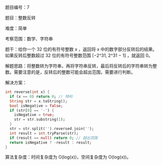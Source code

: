 题目编号：7

题目：整数反转

难度：简单

考察范围：数学、字符串

题干：给你一个 32 位的有符号整数 x ，返回将 x 中的数字部分反转后的结果。如果反转后整数超过 32 位的有符号整数范围 [−2^31,  2^31 − 1] ，就返回 0。

解题思路：将整数转为字符串，再将字符串反转，最后将反转后的字符串转为整数。需要注意的是，反转后的整数可能会超出范围，需要进行判断。

解决方案：

```dart
int reverse(int x) {
  if (x == 0) return 0; // 特判
  String str = x.toString();
  bool isNegative = false;
  if (str[0] == '-') {
    isNegative = true;
    str = str.substring(1);
  }
  str = str.split('').reversed.join('');
  int result = int.tryParse(str);
  if (result == null) return 0; // 超出范围
  return isNegative ? -result : result;
}
```

算法复杂度：时间复杂度为 O(log(x))，空间复杂度为 O(log(x))。
